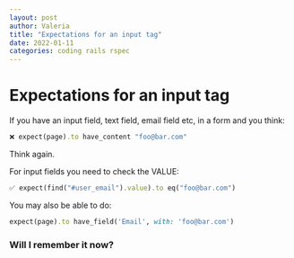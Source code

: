 ```yaml
---
layout: post
author: Valeria
title: "Expectations for an input tag"
date: 2022-01-11
categories: coding rails rspec
---
```

# Expectations for an input tag

If you have an input field, text field, email field etc,  in a form and you
think:

``` ruby
❌ expect(page).to have_content "foo@bar.com"
```

Think again.

For input fields you need to check the VALUE:

``` ruby
✅ expect(find("#user_email").value).to eq("foo@bar.com")
```

You may also be able to do:

``` ruby
expect(page).to have_field('Email', with: 'foo@bar.com')
```

### Will I remember it now?

